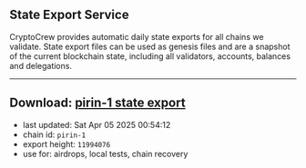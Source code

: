 ## State Export Service
CryptoCrew provides automatic daily state exports for all chains we validate. State export files can be used as genesis files and are a snapshot of the current blockchain state, including all validators, accounts, balances and delegations.

---
**Download: [pirin-1 state export](https://dl-eu2.ccvalidators.com/SERVICE/nolus/pirin-1_export_11994076.json)**
---

- last updated: Sat Apr 05 2025 00:54:12
- chain id: `pirin-1`
- export height: `11994076`
- use for: airdrops, local tests, chain recovery

